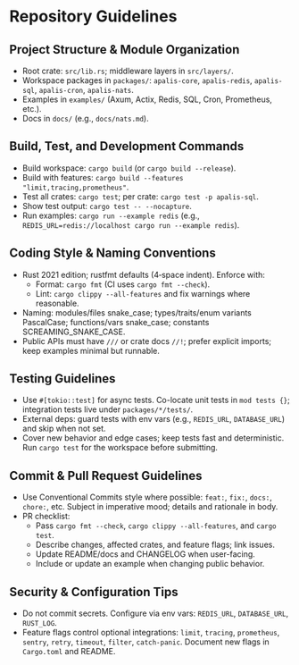 # Repository Guidelines

## Project Structure & Module Organization
- Root crate: `src/lib.rs`; middleware layers in `src/layers/`.
- Workspace packages in `packages/`: `apalis-core`, `apalis-redis`, `apalis-sql`, `apalis-cron`, `apalis-nats`.
- Examples in `examples/` (Axum, Actix, Redis, SQL, Cron, Prometheus, etc.).
- Docs in `docs/` (e.g., `docs/nats.md`).

## Build, Test, and Development Commands
- Build workspace: `cargo build` (or `cargo build --release`).
- Build with features: `cargo build --features "limit,tracing,prometheus"`.
- Test all crates: `cargo test`; per crate: `cargo test -p apalis-sql`.
- Show test output: `cargo test -- --nocapture`.
- Run examples: `cargo run --example redis` (e.g., `REDIS_URL=redis://localhost cargo run --example redis`).

## Coding Style & Naming Conventions
- Rust 2021 edition; rustfmt defaults (4‑space indent). Enforce with:
  - Format: `cargo fmt` (CI uses `cargo fmt --check`).
  - Lint: `cargo clippy --all-features` and fix warnings where reasonable.
- Naming: modules/files snake_case; types/traits/enum variants PascalCase; functions/vars snake_case; constants SCREAMING_SNAKE_CASE.
- Public APIs must have `///` or crate docs `//!`; prefer explicit imports; keep examples minimal but runnable.

## Testing Guidelines
- Use `#[tokio::test]` for async tests. Co-locate unit tests in `mod tests {}`; integration tests live under `packages/*/tests/`.
- External deps: guard tests with env vars (e.g., `REDIS_URL`, `DATABASE_URL`) and skip when not set.
- Cover new behavior and edge cases; keep tests fast and deterministic. Run `cargo test` for the workspace before submitting.

## Commit & Pull Request Guidelines
- Use Conventional Commits style where possible: `feat:`, `fix:`, `docs:`, `chore:`, etc. Subject in imperative mood; details and rationale in body.
- PR checklist:
  - Pass `cargo fmt --check`, `cargo clippy --all-features`, and `cargo test`.
  - Describe changes, affected crates, and feature flags; link issues.
  - Update README/docs and CHANGELOG when user-facing.
  - Include or update an example when changing public behavior.

## Security & Configuration Tips
- Do not commit secrets. Configure via env vars: `REDIS_URL`, `DATABASE_URL`, `RUST_LOG`.
- Feature flags control optional integrations: `limit`, `tracing`, `prometheus`, `sentry`, `retry`, `timeout`, `filter`, `catch-panic`. Document new flags in `Cargo.toml` and README.


